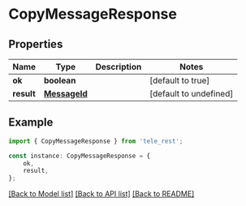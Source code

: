 # CopyMessageResponse


## Properties

Name | Type | Description | Notes
------------ | ------------- | ------------- | -------------
**ok** | **boolean** |  | [default to true]
**result** | [**MessageId**](MessageId.md) |  | [default to undefined]

## Example

```typescript
import { CopyMessageResponse } from 'tele_rest';

const instance: CopyMessageResponse = {
    ok,
    result,
};
```

[[Back to Model list]](../README.md#documentation-for-models) [[Back to API list]](../README.md#documentation-for-api-endpoints) [[Back to README]](../README.md)
